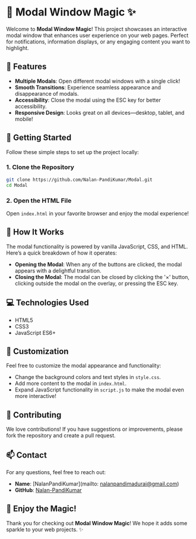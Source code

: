 # 🎉 Modal Window Magic ✨

Welcome to **Modal Window Magic**! This project showcases an interactive modal window that enhances user experience on your web pages. Perfect for notifications, information displays, or any engaging content you want to highlight.

## 🌟 Features

- **Multiple Modals**: Open different modal windows with a single click!
- **Smooth Transitions**: Experience seamless appearance and disappearance of modals.
- **Accessibility**: Close the modal using the ESC key for better accessibility.
- **Responsive Design**: Looks great on all devices—desktop, tablet, and mobile!

## 🚀 Getting Started

Follow these simple steps to set up the project locally:

### 1. Clone the Repository

```bash
git clone https://github.com/Nalan-PandiKumar/Modal.git
cd Modal
```

### 2. Open the HTML File

Open `index.html` in your favorite browser and enjoy the modal experience!

## 📜 How It Works

The modal functionality is powered by vanilla JavaScript, CSS, and HTML. Here’s a quick breakdown of how it operates:

- **Opening the Modal**: When any of the buttons are clicked, the modal appears with a delightful transition.
- **Closing the Modal**: The modal can be closed by clicking the '×' button, clicking outside the modal on the overlay, or pressing the ESC key.

## 💻 Technologies Used

- HTML5
- CSS3
- JavaScript ES6+

## 🔧 Customization

Feel free to customize the modal appearance and functionality:

- Change the background colors and text styles in `style.css`.
- Add more content to the modal in `index.html`.
- Expand JavaScript functionality in `script.js` to make the modal even more interactive!

## 🤝 Contributing

We love contributions! If you have suggestions or improvements, please fork the repository and create a pull request.

## 📫 Contact

For any questions, feel free to reach out:

- **Name**: [NalanPandiKumar](mailto: nalanpandimadurai@gmail.com)
- **GitHub**: [Nalan-PandiKumar](https://github.com/Nalan-PandiKumar)

## 🎊 Enjoy the Magic!

Thank you for checking out **Modal Window Magic**! We hope it adds some sparkle to your web projects. ✨
